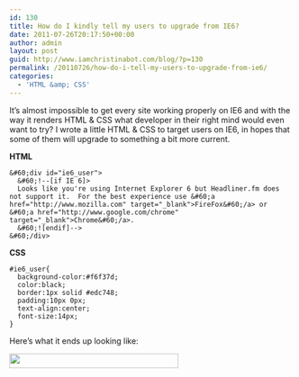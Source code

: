 ```yaml
---
id: 130
title: How do I kindly tell my users to upgrade from IE6?
date: 2011-07-26T20:17:50+00:00
author: admin
layout: post
guid: http://www.iamchristinabot.com/blog/?p=130
permalink: /20110726/how-do-i-tell-my-users-to-upgrade-from-ie6/
categories:
  - 'HTML &amp; CSS'
---
```

It&#8217;s almost impossible to get every site working properly on IE6 and with the way it renders HTML & CSS what developer in their right mind would even want to try? I wrote a little HTML & CSS to target users on IE6, in hopes that some of them will upgrade to something a bit more current.

**HTML**

    
    &#60;div id="ie6_user">
      &#60;!--[if IE 6]>
      Looks like you're using Internet Explorer 6 but Headliner.fm does not support it.  For the best experience use &#60;a href="http://www.mozilla.com" target="_blank">FireFox&#60;/a> or &#60;a href="http://www.google.com/chrome" target="_blank">Chrome&#60;/a>.
      &#60;![endif]-->
    &#60;/div>
    
    

**CSS**

    
    #ie6_user{
      background-color:#f6f37d;
      color:black;
      border:1px solid #edc748;
      padding:10px 0px;
      text-align:center;
      font-size:14px;
    }
    
    

Here&#8217;s what it ends up looking like:
  
[<img src="http://www.iamchristinabot.com/blog/wp-content/uploads/2011/07/Screen-shot-2011-07-26-at-4.11.36-PM-300x26.png" alt="" title="Target IE6" width="300" height="26" class="aligncenter size-medium wp-image-131" srcset="http://www.iamchristinabot.com/blog/wp-content/uploads/2011/07/Screen-shot-2011-07-26-at-4.11.36-PM-300x26.png 300w, http://www.iamchristinabot.com/blog/wp-content/uploads/2011/07/Screen-shot-2011-07-26-at-4.11.36-PM.png 948w" sizes="(max-width: 300px) 100vw, 300px" />](http://www.iamchristinabot.com/blog/wp-content/uploads/2011/07/Screen-shot-2011-07-26-at-4.11.36-PM.png)